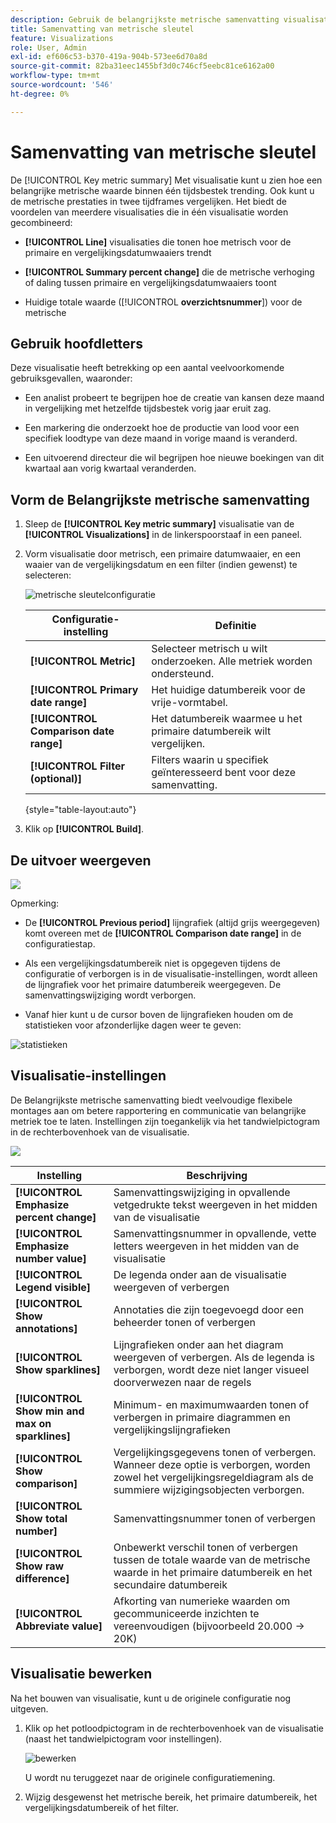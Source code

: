 ```yaml
---
description: Gebruik de belangrijkste metrische samenvatting visualisatie om metrische prestaties over twee chronologie te vergelijken.
title: Samenvatting van metrische sleutel
feature: Visualizations
role: User, Admin
exl-id: ef606c53-b370-419a-904b-573ee6d70a8d
source-git-commit: 82ba31eec1455bf3d0c746cf5eebc81ce6162a00
workflow-type: tm+mt
source-wordcount: '546'
ht-degree: 0%

---
```


# Samenvatting van metrische sleutel

De [!UICONTROL Key metric summary] Met visualisatie kunt u zien hoe een belangrijke metrische waarde binnen één tijdsbestek trending. Ook kunt u de metrische prestaties in twee tijdframes vergelijken. Het biedt de voordelen van meerdere visualisaties die in één visualisatie worden gecombineerd:

* **[!UICONTROL Line]** visualisaties die tonen hoe metrisch voor de primaire en vergelijkingsdatumwaaiers trendt

* **[!UICONTROL Summary percent change]** die de metrische verhoging of daling tussen primaire en vergelijkingsdatumwaaiers toont

* Huidige totale waarde ([!UICONTROL **overzichtsnummer**]) voor de metrische

## Gebruik hoofdletters

Deze visualisatie heeft betrekking op een aantal veelvoorkomende gebruiksgevallen, waaronder:

* Een analist probeert te begrijpen hoe de creatie van kansen deze maand in vergelijking met hetzelfde tijdsbestek vorig jaar eruit zag.

* Een markering die onderzoekt hoe de productie van lood voor een specifiek loodtype van deze maand in vorige maand is veranderd.

* Een uitvoerend directeur die wil begrijpen hoe nieuwe boekingen van dit kwartaal aan vorig kwartaal veranderden.

## Vorm de Belangrijkste metrische samenvatting

1. Sleep de **[!UICONTROL Key metric summary]** visualisatie van de **[!UICONTROL Visualizations]** in de linkerspoorstaaf in een paneel.

1. Vorm visualisatie door metrisch, een primaire datumwaaier, en een waaier van de vergelijkingsdatum en een filter (indien gewenst) te selecteren:

   ![metrische sleutelconfiguratie](assets/key-metric-config.png)

   | Configuratie-instelling | Definitie |
   | --- | --- |
   | **[!UICONTROL Metric]** | Selecteer metrisch u wilt onderzoeken. Alle metriek worden ondersteund. |
   | **[!UICONTROL Primary date range]** | Het huidige datumbereik voor de vrije-vormtabel. |
   | **[!UICONTROL Comparison date range]** | Het datumbereik waarmee u het primaire datumbereik wilt vergelijken. |
   | **[!UICONTROL Filter (optional)]** | Filters waarin u specifiek geïnteresseerd bent voor deze samenvatting. |

   {style="table-layout:auto"}

1. Klik op **[!UICONTROL Build]**.

## De uitvoer weergeven

![](assets/key-metric-output.png)

Opmerking:

* De **[!UICONTROL Previous period]** lijngrafiek (altijd grijs weergegeven) komt overeen met de **[!UICONTROL Comparison date range]** in de configuratiestap.

* Als een vergelijkingsdatumbereik niet is opgegeven tijdens de configuratie of verborgen is in de visualisatie-instellingen, wordt alleen de lijngrafiek voor het primaire datumbereik weergegeven. De samenvattingswijziging wordt verborgen.

* Vanaf hier kunt u de cursor boven de lijngrafieken houden om de statistieken voor afzonderlijke dagen weer te geven:

![statistieken](assets/key-metric-output2.png)

## Visualisatie-instellingen

De Belangrijkste metrische samenvatting biedt veelvoudige flexibele montages aan om betere rapportering en communicatie van belangrijke metriek toe te laten. Instellingen zijn toegankelijk via het tandwielpictogram in de rechterbovenhoek van de visualisatie.

![](assets/key-metric-settings.png)

| Instelling | Beschrijving |
| --- | --- |
| **[!UICONTROL Emphasize percent change]** | Samenvattingswijziging in opvallende vetgedrukte tekst weergeven in het midden van de visualisatie |
| **[!UICONTROL Emphasize number value]** | Samenvattingsnummer in opvallende, vette letters weergeven in het midden van de visualisatie |
| **[!UICONTROL Legend visible]** | De legenda onder aan de visualisatie weergeven of verbergen |
| **[!UICONTROL Show annotations]** | Annotaties die zijn toegevoegd door een beheerder tonen of verbergen |
| **[!UICONTROL Show sparklines]** | Lijngrafieken onder aan het diagram weergeven of verbergen. Als de legenda is verborgen, wordt deze niet langer visueel doorverwezen naar de regels |
| **[!UICONTROL Show min and max on sparklines]** | Minimum- en maximumwaarden tonen of verbergen in primaire diagrammen en vergelijkingslijngrafieken |
| **[!UICONTROL Show comparison]** | Vergelijkingsgegevens tonen of verbergen. Wanneer deze optie is verborgen, worden zowel het vergelijkingsregeldiagram als de summiere wijzigingsobjecten verborgen. |
| **[!UICONTROL Show total number]** | Samenvattingsnummer tonen of verbergen |
| **[!UICONTROL Show raw difference]** | Onbewerkt verschil tonen of verbergen tussen de totale waarde van de metrische waarde in het primaire datumbereik en het secundaire datumbereik |
| **[!UICONTROL Abbreviate value]** | Afkorting van numerieke waarden om gecommuniceerde inzichten te vereenvoudigen (bijvoorbeeld 20.000 -> 20K) |

## Visualisatie bewerken

Na het bouwen van visualisatie, kunt u de originele configuratie nog uitgeven.

1. Klik op het potloodpictogram in de rechterbovenhoek van de visualisatie (naast het tandwielpictogram voor instellingen).

   ![bewerken](assets/edit-icon.png)

   U wordt nu teruggezet naar de originele configuratiemening.

1. Wijzig desgewenst het metrische bereik, het primaire datumbereik, het vergelijkingsdatumbereik of het filter.
